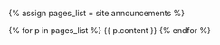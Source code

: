 {% assign pages_list = site.announcements %}

{% for p in pages_list %} 
{{ p.content }} 
{% endfor %}
